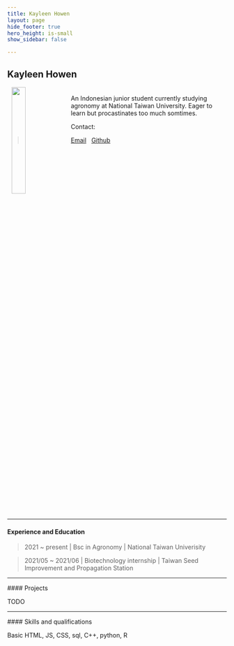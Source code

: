 ```yaml
---
title: Kayleen Howen
layout: page
hide_footer: true
hero_height: is-small
show_sidebar: false

---
```


## Kayleen Howen

<img src="{{site.url}}/img/kayleen_howen.jpg" align="left" hspace="10" width="25%">
<br>
An Indonesian junior student currently studying agronomy at National Taiwan University. Eager to learn but procastinates too much somtimes. 

Contact:
><i class="fas fa-at"></i> [Email](mailto:kayleenhowen@gmail.com)
 
><i class="fab fa-github"></i> [Github](mercur0us)  

<!--
<i class="fab fa-linkedin"></i> [LinkedIn]()
<i class="fab fa-google"></i> [Google Scholar]()  
-->
<br clear="all">
<hr class="solid">

#### Experience and Education

> 2021 ~ present | Bsc in Agronomy | National Taiwan Univerisity

> 2021/05 ~ 2021/06 | Biotechnology internship | Taiwan Seed Improvement and Propagation Station
<hr class="solid">
#### Projects

TODO
<hr class="solid">
#### Skills and qualifications

Basic HTML, JS, CSS, sql, C++, python, R
